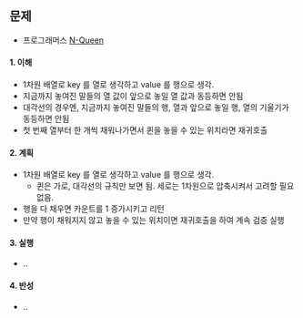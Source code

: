 ## 문제

- 프로그래머스 [N-Queen](https://school.programmers.co.kr/learn/courses/30/lessons/12952?language=java)

#### 1. 이해

- 1차원 배열로 key 를 열로 생각하고 value 를 행으로 생각.
- 지금까지 놓여진 말들의 열 값이 앞으로 놓일 열 값과 동등하면 안됨
- 대각선의 경우엔, 지금까지 놓여진 말들의 행, 열과 앞으로 놓일 행, 열의 기울기가 동등하면 안됨
- 첫 번째 열부터 한 개씩 채워나가면서 퀸을 놓을 수 있는 위치라면 재귀호출

#### 2. 계획

- 1차원 배열로 key 를 열로 생각하고 value 를 행으로 생각.
    - 퀸은 가로, 대각선의 규칙만 보면 됨. 세로는 1차원으로 압축시켜서 고려할 필요 없음.
- 행을 다 채우면 카운트를 1 증가시키고 리턴
- 만약 행이 채워지지 않고 놓을 수 있는 위치이면 재귀호출을 하여 계속 검증 실행

#### 3. 실행

- ..

#### 4. 반성

- ..
